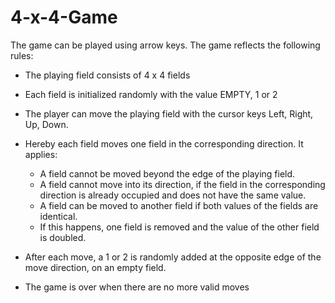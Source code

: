 # 4-x-4-Game
The game can be played using arrow keys. The game reflects the following rules:
* The playing field consists of 4 x 4 fields
* Each field is initialized randomly with the value EMPTY, 1 or 2
* The player can move the playing field with the cursor keys Left, Right, Up, Down.
* Hereby each field moves one field in the corresponding direction. It applies:
  * A field cannot be moved beyond the edge of the playing field.
  * A field cannot move into its direction, if the field in the corresponding direction is already occupied and does not have the same value.
  * A field can be moved to another field if both values of the fields are identical.
  * If this happens, one field is removed and the value of the other field is doubled.

* After each move, a 1 or 2 is randomly added at the opposite edge of the move direction, on an empty field.
* The game is over when there are no more valid moves
